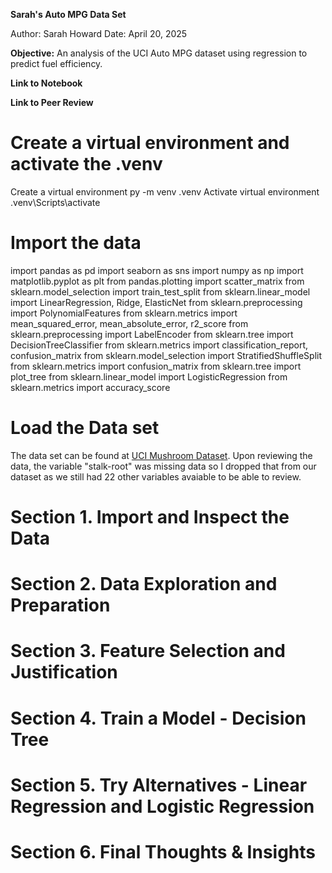 **Sarah's Auto MPG Data Set**

Author: Sarah Howard 
Date: April 20, 2025

**Objective:** An analysis of the UCI Auto MPG dataset using regression to predict fuel efficiency.

**Link to Notebook**  

**Link to Peer Review** 

# Create a virtual environment and activate the .venv
Create a virtual environment py -m venv .venv
Activate virtual environment .venv\Scripts\activate

# Import the data
import pandas as pd
import seaborn as sns
import numpy as np
import matplotlib.pyplot as plt
from pandas.plotting import scatter_matrix
from sklearn.model_selection import train_test_split
from sklearn.linear_model import LinearRegression, Ridge, ElasticNet
from sklearn.preprocessing import PolynomialFeatures
from sklearn.metrics import mean_squared_error, mean_absolute_error, r2_score
from sklearn.preprocessing import LabelEncoder
from sklearn.tree import DecisionTreeClassifier
from sklearn.metrics import classification_report, confusion_matrix
from sklearn.model_selection import StratifiedShuffleSplit
from sklearn.metrics import confusion_matrix
from sklearn.tree import plot_tree
from sklearn.linear_model import LogisticRegression
from sklearn.metrics import accuracy_score

# Load the Data set
The data set can be found at [UCI Mushroom Dataset](https://archive.ics.uci.edu/dataset/73/mushroom).
Upon reviewing the data, the variable "stalk-root" was missing data so I dropped that from our dataset as we still had 22 other variables avaiable to be able to review.

# Section 1. Import and Inspect the Data

# Section 2. Data Exploration and Preparation

# Section 3. Feature Selection and Justification

# Section 4. Train a Model - Decision Tree

# Section 5. Try Alternatives - Linear Regression and Logistic Regression

# Section 6. Final Thoughts & Insights

